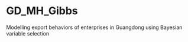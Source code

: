 # GD_MH_Gibbs
Modelling export behaviors of enterprises in Guangdong using Bayesian variable selection
